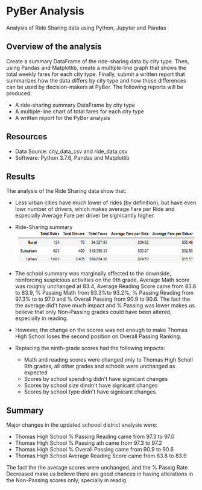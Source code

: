 # PyBer Analysis
  Analysis of Ride Sharing data using Python, Jupyter and Pandas

## Overview of the analysis
Create a summary DataFrame of the ride-sharing data by city type. Then, using Pandas and Matplotlib, create a multiple-line graph that shows the total weekly fares for each city type. Finally, submit a written report that summarizes how the data differs by city type and how those differences can be used by decision-makers at PyBer.  The following reports will be produced:

- A ride-sharing summary DataFrame by city type
- A multiple-line chart of total fares for each city type
- A written report for the PyBer analysis
  
## Resources
- Data Source: city_data_csv and ride_data.csv
- Software: Python 3.7.6, Pandas and Matplotlib

## Results
The analysis of the Ride Sharing data show that:
  - Less urban cities have much lower of rides (by definition), but have even lowr number of drivers, which makes average Fare per Ride and especially Average Fare per driver be signicantly higher.
  
  - Ride-Sharing summary
    	![Ride-Sharing summary](/analysis/Ride_Sharing_DF.png)
  
  - The school summary was marginally affected to the downside, reinforcing suspicious activities on the 9th grade.  Average Math score was roughly unchanged at 83.4, Average Reading Score came from 83.8 to 83.9, % Passing Math from 93.3%to 93.2%, % Passing Reading from 97.3% to to 97.0 and % Overall Passing from 90.9 to 90.6.  The fact the the average did't have much impact and % Passing was lower makes us believe that only Non-Passing grades could have been altered, especially in reading.
  - However, the change on the scores was not enough to make Thomas High School loses the second position on Overall Passing Ranking.
  - Replacing the ninth-grade scores had the following impacts:
    - Math and reading scores were changed only to Thomas High Scholl 9th grades, all other grades and schools were unchanged as expected
    - Scores by school spending didn't have signicant changes
    - Scores by school size dindn't have signicant changes
    - Scores by school type didn't have signicant changes

## Summary

Major changes in the updated schoool district analysis were:

  - Thomas High School % Passing Reading came from 97.3 to 97.0
  - Thomas High School % Passing ath came from 97.3 to 97.2
  - Thomas High School % Overall Passing came from 90.9 to 90.6
  - Thomas High School Average Reading Score came from 83.8 to 83.9
  
The fact the the average scores were unchanged, and the % Passig Rate Decreased make us believe there are good chances in having alterations in the Non-Passing scores only, specially in readig.
